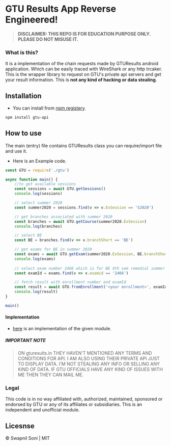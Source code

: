 # GTU Results App Reverse Engineered!

> **DISCLAIMER: THIS REPO IS FOR EDUCATION PURPOSE ONLY. PLEASE DO NOT MISUSE IT.**

### What is this?
It is a implementation of the chain requests made by GTUResults android application. Which can be easily traced with WireShark or any http trcaker. This is the wrapper library to request on GTU's private api servers and get your result information. This is **not any kind of hacking or data stealing**. 

## Installation

- You can install from [npm registery](https://npmjs.com/).

```sh
npm install gtu-api
```

## How to use

The main (entry) file contains GTUResults class you can require/import file and use it.

- Here is an Example code.
```js
const GTU = require('./gtu')

async function main() {
    //to get available sessions
    const sessions = await GTU.getSessions()
    console.log(sessions)

    // select summer 2020
    const summer2020 = sessions.find(v => v.ExSession == 'S2020')

    // get branches associated with summer 2020
    const branches = await GTU.getCourse(summer2020.ExSession)
    console.log(branches)

    // select BE
    const BE = branches.find(v => v.branchShort == 'BE')

    // get exams for BE in summer 2020
    const exams = await GTU.getExam(summer2020.ExSession, BE.branchShort)
    console.log(exams)
    
    // select exam number 2466 which is for BE 4th sem remedial summer 2020
    const examId = exams.find(v => v.examid == '2466')

    // fetch result with enrollment number and examId
    const result = await GTU.fromEnrollment('<your enrollment>', examId.examid)
    console.log(result)
}

main()
```

#### Implementation
- [here](https://gturesults.net) is an implementation of the given module.

##### IMPORTANT NOTE
> ON gturesults.in THEY HAVEN'T MENTIONED ANY TERMS AND CONDITIONS FOR API. I AM ALSO USING THEIR PRIVATE API JUST TO DISPLAY DATA. I'M NOT STEALING ANY INFO OR SELLING ANY KIND OF DATA. IF GTU OFFICIALS HAVE ANY KIND OF ISSUES WITH ME THEN THEY CAN MAIL ME.

### Legal
This code is in no way affiliated with, authorized, maintained, sponsored or endorsed by GTU or any of its affiliates or subsidiaries. This is an independent and unofficial module.

## Licesnse
&copy; Swapnil Soni | MIT
